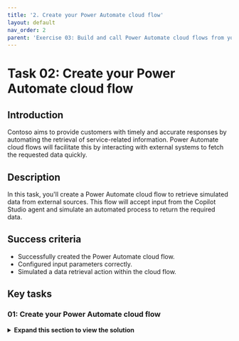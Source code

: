 ```yaml
---
title: '2. Create your Power Automate cloud flow'
layout: default
nav_order: 2
parent: 'Exercise 03: Build and call Power Automate cloud flows from your copilot'
---
```


# Task 02: Create your Power Automate cloud flow

## Introduction

Contoso aims to provide customers with timely and accurate responses by automating the retrieval of service-related information. Power Automate cloud flows will facilitate this by interacting with external systems to fetch the requested data quickly.

## Description

In this task, you'll create a Power Automate cloud flow to retrieve simulated data from external sources. This flow will accept input from the Copilot Studio agent and simulate an automated process to return the required data.

## Success criteria

-   Successfully created the Power Automate cloud flow.
-   Configured input parameters correctly.
-   Simulated a data retrieval action within the cloud flow.


## Key tasks

### 01: Create your Power Automate cloud flow

<details markdown="block"> 
  <summary><strong>Expand this section to view the solution</strong></summary> 

In this task, you'll simulate a ServiceNow connection to pull in ticket details.

{: .warning } 
> heck with your coach to see if they want to use a real ServiceNow connection after step 7, or if you should use the simulated response.
>
> Screenshots in subsequent tasks show the simulated ticket details.

1. Select the **+** button under the **Question** node, select **Add an action**, then select **New Power Automate flow**.
	
	![suu5c9jn.jpg](../../media/suu5c9jn.jpg)

	{: .note }
	> This will open **Power Automate** in a new browser tab and includes the scaffolding pre and post actions for a new Power Automate cloud flow to interact with Copilot Studio.

1. Ensure the **New designer** is enabled in Power Automate, in the upper-right part of the window.

	![fwucqjje.jpg](../../media/fwucqjje.jpg)

1. Select the **When an agent calls the flow** node.

1. In the new pane, select **Add an input**, then select **Text**.

	![5xj1dxob.jpg](../../media/5xj1dxob.jpg)

1. Replace the name value of **Input** with `TicketNumber`.

	![sx00qji2.jpg](../../media/sx00qji2.jpg)

1. Select the **+** button under the **When an agent calls the flow** node.

	![ecl301bg.jpg](../../media/ecl301bg.jpg)

1. Search for `ServiceNow List Records` in the search bar, then select **List Records**.

	![o69l0swt.jpg](../../media/o69l0swt.jpg)

	{: .warning }
	> If your coach provides a ServiceNow environment to use, expand here for details on finishing this task. If not, proceed to the next step.
	> 
	> - Input all the connection details provided by the coach.
	> - Select **Create New**.
	> - Under **Record Type**, select the dropdown menu, then search for and select `Incident`.
	> - Under **Advanced parameters**, select **Show all**.
	> - Set the **Display System References** to **Yes** to show actual values.
	> - Under **Query**, enter `numberCONTAINS`, then select the **TicketNumber** input from the dynamic content (⚡).
	>
	> - Ensure there are no spaces between **numberCONTAINS** and the **TicketNumber** variable you reference. 
	>	Alternatively, you can also paste the following in the **Query** field:
	>	```
	>	numberCONTAINS@{triggerBody()?['text']}
	>	```
	> - Under **Limit**, enter `1`.
	>
	>	![12qw47be.jpg](../../media/12qw47be.jpg)
	>
	> - Select the **Respond to Copilot** node in the cloud flow.
	> - Select **Add an output**, then select **Text**.
	> - Set the name to `SNTicketInfo`.
	> - Select the text box to the right of **SNTicketInfo** for its value field, then select the formula button (**fx**).
	>
	>	![4r600b9w.jpg](../../media/4r600b9w.jpg)
	>
	> - Enter the following formula, then select **Add**. This gets a string of the first returned record of the resulting array from the **List Records** body.
	>
	>	```
	>	string(first(outputs('List_Records')?['body/result']))
	>	```
	>
	>	![kq39z8qn.jpg](../../media/kq39z8qn.jpg)
	>
	> - Skip to step 16 in this task to rename and publish the flow.

1. In the **Create connection** step, enter the following:

    | Item | Value |
    |----------|-----------------|
    | **Connection name** | `@lab.User.FirstName @lab.User.LastName ServiceNow` |
    | **Authentication Type** | Basic Authentication |
    | **Instance** | `https://dev261120.service-now.com` |
    | **Username** | `CopilotStudioServiceAccount` |
    | **Password** | `F@k3Pw29@9%92` |

1. Select **Create new**.

	![y9ub8c2c.jpg](../../media/y9ub8c2c.jpg)

1. In this scenario, you'll simulate a response that comes from this connection instead.

	Delete the **List Records** node by selecting it, then selecting the **Delete** key. Alternatively, right-click the node, then select **Delete**.

	![zqnsi84v.jpg](../../media/zqnsi84v.jpg)

1. Select the **Respond to Copilot** node in the flow.

1. Select **Add an output**, then select **Text**.

1. Set the name to `SNTicketInfo`.

1. Select the text box to the right of **SNTicketInfo** for its value field.

	![u18z7f5o.jpg](../../media/u18z7f5o.jpg)

1. For this simulated ServiceNow response, paste the following payload sample in the text box.

	{: .warning }
	> It will be faster to use the **Copy** option on the following code block and paste it with **Ctrl+V**, rather than use **Type**.

	```json
	{
		"parent": "",
		"made_sla": "true",
		"caused_by": "",
		"watch_list": "",
		"upon_reject": "Cancel all future Tasks",
		"sys_updated_on": "2018-12-12 23:18:55",
		"child_incidents": "0",
		"hold_reason": "",
		"origin_table": "",
		"task_effective_number": "INC0009005",
		"approval_history": "",
		"number": "INC0009005",
		"resolved_by": "",
		"sys_updated_by": "admin",
		"opened_by": "System Administrator",
		"user_input": "",
		"sys_created_on": "2018-08-31 21:35:45",
		"sys_domain": "global",
		"state": "New",
		"route_reason": "",
		"sys_created_by": "admin",
		"knowledge": "false",
		"order": "",
		"calendar_stc": "",
		"closed_at": "",
		"cmdb_ci": "",
		"delivery_plan": "",
		"contract": "",
		"impact": "1 - High",
		"active": "true",
		"work_notes_list": "",
		"business_service": "",
		"business_impact": "",
		"priority": "1 - Critical",
		"sys_domain_path": "/",
		"rfc": "",
		"time_worked": "",
		"expected_start": "",
		"opened_at": "2018-08-31 21:35:21",
		"business_duration": "",
		"group_list": "",
		"work_end": "",
		"caller_id": "David Miller",
		"reopened_time": "",
		"resolved_at": "",
		"approval_set": "",
		"subcategory": "Email",
		"work_notes": "2018-12-12 23:18:42 - System Administrator (Work notes)\nupdated the priority to high based on the criticality of the Incident.\n\n",
		"universal_request": "",
		"short_description": "Email server is down.",
		"correlation_display": "",
		"delivery_task": "",
		"work_start": "",
		"assignment_group": "",
		"additional_assignee_list": "",
		"business_stc": "",
		"cause": "",
		"description": "Unable to send or receive emails.",
		"origin_id": "",
		"calendar_duration": "",
		"close_notes": "",
		"notify": "Do Not Notify",
		"service_offering": "",
		"sys_class_name": "Incident",
		"closed_by": "",
		"follow_up": "",
		"parent_incident": "",
		"sys_id": "ed92e8d173d023002728660c4cf6a7bc",
		"reopened_by": "",
		"incident_state": "New",
		"urgency": "1 - High",
		"problem_id": "",
		"company": "",
		"reassignment_count": "0",
		"activity_due": "2018-12-13 01:18:55",
		"assigned_to": "",
		"severity": "3 - Low",
		"comments": "",
		"approval": "Not Yet Requested",
		"sla_due": "UNKNOWN",
		"comments_and_work_notes": "2018-12-12 23:18:42 - System Administrator (Work notes)\nupdated the priority to high based on the criticality of the Incident.\n\n",
		"due_date": "",
		"sys_mod_count": "3",
		"reopen_count": "0",
		"sys_tags": "",
		"escalation": "Normal",
		"upon_approval": "Proceed to Next Task",
		"correlation_id": "",
		"location": "",
		"category": "Software"
	}
	```

	![2wrdhi59.jpg](../../media/2wrdhi59.jpg)

	{: .note }
	> This represents an example of what ServiceNow would typically return.

	{: .important }
	> In a real-world scenario:
	>
	> You could select the **fx** formula button that appears for the value field.
	>
	> ![3p1qd5tv.jpg](../../media/3p1qd5tv.jpg)
	>
	> Then you could enter a formula in the top text box, then select **Add**.
	>
	>	```
	>	string(first(outputs('List_Records')?['body/result']))
	>	```
	>
	> ![izp2sady.jpg](../../media/izp2sady.jpg)
	>
	> This gets a string version of the first returned record of the result array from the ServiceNow **List Records** body.

1. In the upper-left part of the page, rename the flow by selecting **Run a flow from Copilot**, then set it to `Get Ticket Status (@lab.User.FirstName @lab.User.LastName)`.

	![5w9eau6w.jpg](../../media/5w9eau6w.jpg)

	{: .note }
	> Proper naming allows the flow to be easily found in Copilot Studio and by administrators.

1. Select **Publish** in the upper-right part of the page. Wait for the green success banner once published.

	![e8bgu46p.jpg](../../media/e8bgu46p.jpg)

</details>